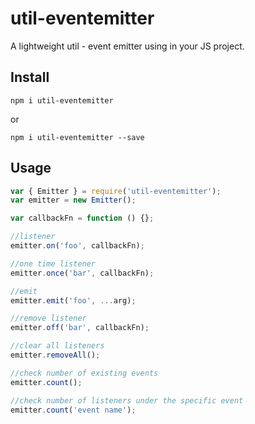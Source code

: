 # util-eventemitter
A lightweight util - event emitter using in your JS project.

## Install
```
npm i util-eventemitter
```
or
```
npm i util-eventemitter --save
```

## Usage
```js
var { Emitter } = require('util-eventemitter');
var emitter = new Emitter(); 

var callbackFn = function () {};

//listener
emitter.on('foo', callbackFn);

//one time listener
emitter.once('bar', callbackFn);

//emit
emitter.emit('foo', ...arg);

//remove listener
emitter.off('bar', callbackFn);

//clear all listeners 
emitter.removeAll();

//check number of existing events
emitter.count();

//check number of listeners under the specific event
emitter.count('event name');
```


